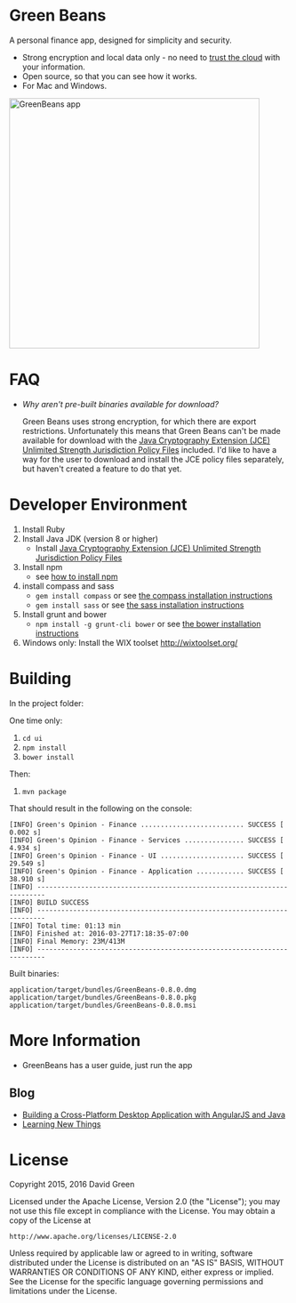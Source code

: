 # Green Beans

A personal finance app, designed for simplicity and security.

* Strong encryption and local data only - no need to [trust the cloud](http://www.informationisbeautiful.net/visualizations/worlds-biggest-data-breaches-hacks/) with your information.
* Open source, so that you can see how it works.
* For Mac and Windows.

<img src="https://raw.githubusercontent.com/greensopinion/greenbeans/master/ui/app/images/help/report-categories-by-month.png" width="450px" alt="GreenBeans app"/>

# FAQ

* *Why aren't pre-built binaries available for download?*

  Green Beans uses strong encryption, for which there are export restrictions.  Unfortunately this means that Green Beans can't be made available for download with the [Java Cryptography Extension (JCE) Unlimited Strength Jurisdiction Policy Files](http://www.oracle.com/technetwork/java/javase/downloads/jce8-download-2133166.html) included.  I'd like to have a way for the user to download and install the JCE policy files separately, but haven't created a feature to do that yet.

# Developer Environment

1. Install Ruby
2. Install Java JDK (version 8 or higher)
   * Install [Java Cryptography Extension (JCE) Unlimited Strength Jurisdiction Policy Files](http://www.oracle.com/technetwork/java/javase/downloads/jce8-download-2133166.html)
3. Install npm
   * see [how to install npm](https://docs.npmjs.com/getting-started/installing-node)
4. install compass and sass
   * ``gem install compass`` or see [the compass installation instructions](http://compass-style.org/install/)
   * ``gem install sass`` or see [the sass installation instructions](http://sass-lang.com/install)
5. Install grunt and bower
   * ``npm install -g grunt-cli bower`` or see [the bower installation instructions](https://www.npmjs.com/package/bower)
6. Windows only: Install the WIX toolset http://wixtoolset.org/

# Building

In the project folder:

One time only:

1. `cd ui`
2. `npm install`
3. `bower install`

Then:

1. `mvn package`

That should result in the following on the console:

````
[INFO] Green's Opinion - Finance .......................... SUCCESS [  0.002 s]
[INFO] Green's Opinion - Finance - Services ............... SUCCESS [  4.934 s]
[INFO] Green's Opinion - Finance - UI ..................... SUCCESS [ 29.549 s]
[INFO] Green's Opinion - Finance - Application ............ SUCCESS [ 38.910 s]
[INFO] ------------------------------------------------------------------------
[INFO] BUILD SUCCESS
[INFO] ------------------------------------------------------------------------
[INFO] Total time: 01:13 min
[INFO] Finished at: 2016-03-27T17:18:35-07:00
[INFO] Final Memory: 23M/413M
[INFO] ------------------------------------------------------------------------
````

Built binaries:

````
application/target/bundles/GreenBeans-0.8.0.dmg
application/target/bundles/GreenBeans-0.8.0.pkg
application/target/bundles/GreenBeans-0.8.0.msi
````
# More Information

* GreenBeans has a user guide, just run the app

## Blog

* [Building a Cross-Platform Desktop Application with AngularJS and Java](http://greensopinion.com/2016/06/01/cross-platform-desktop-application-with-angularjs.html)
* [Learning New Things](http://greensopinion.com/2016/03/30/learning-new-things.html)

# License

Copyright 2015, 2016 David Green

Licensed under the Apache License, Version 2.0 (the "License");
you may not use this file except in compliance with the License.
You may obtain a copy of the License at

    http://www.apache.org/licenses/LICENSE-2.0

Unless required by applicable law or agreed to in writing, software
distributed under the License is distributed on an "AS IS" BASIS,
WITHOUT WARRANTIES OR CONDITIONS OF ANY KIND, either express or implied.
See the License for the specific language governing permissions and
limitations under the License.
